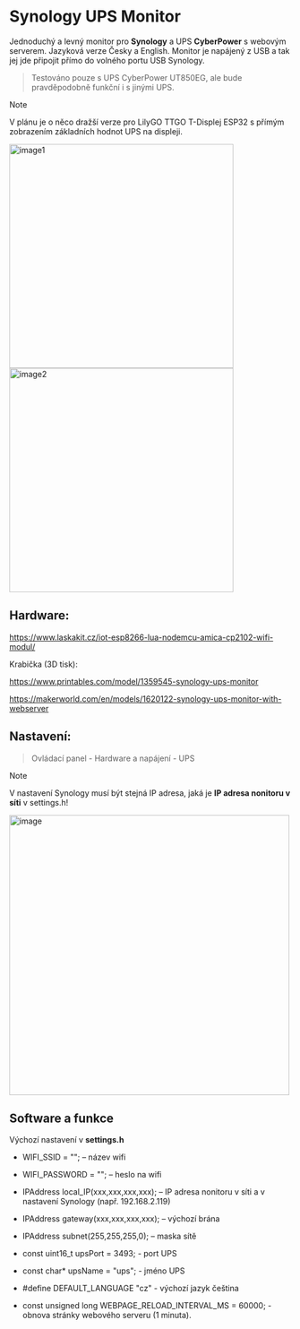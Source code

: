 # **Synology UPS Monitor**
Jednoduchý a levný monitor pro **Synology** a UPS **CyberPower** s webovým serverem. Jazyková verze Česky a English.
Monitor je napájený z USB a tak jej jde připojit přímo do volného portu USB Synology.

>Testováno pouze s UPS CyberPower UT850EG, ale bude pravděpodobně funkční i s jinými UPS.

> [!NOTE]
V plánu je o něco dražší verze pro LilyGO TTGO T-Displej ESP32 s přímým zobrazením základních hodnot UPS na displeji.

<p float="left">
  <img width="400" alt="image1" src="https://github.com/user-attachments/assets/5ea1c44d-da5c-4d18-a8ea-18e1f163d641" />
  <img width="400" alt="image2" src="https://github.com/user-attachments/assets/0f2d1d25-95f7-46e9-961b-ad1a9cba586f" />
</p>

## **Hardware:**
https://www.laskakit.cz/iot-esp8266-lua-nodemcu-amica-cp2102-wifi-modul/

Krabička (3D tisk):

https://www.printables.com/model/1359545-synology-ups-monitor

https://makerworld.com/en/models/1620122-synology-ups-monitor-with-webserver


## **Nastavení:**

>Ovládací panel - Hardware a napájení - UPS

> [!NOTE]
V nastavení Synology musí být stejná IP adresa, jaká je **IP adresa nonitoru v síti** v settings.h!

<img width="500" alt="image" src="https://github.com/user-attachments/assets/977d3a80-e999-47c3-a620-80372b1bf530" />


## **Software a funkce**

Výchozí nastavení v **settings.h**

- WIFI_SSID = ""; – název wifi
- WIFI_PASSWORD = "";  – heslo na wifi

- IPAddress local_IP(xxx,xxx,xxx,xxx); – IP adresa nonitoru v síti a v nastavení Synology (např. 192.168.2.119)
- IPAddress gateway(xxx,xxx,xxx,xxx); – výchozí brána
- IPAddress subnet(255,255,255,0); – maska sítě
 
- const uint16_t upsPort = 3493; - port UPS
- const char* upsName = "ups"; - jméno UPS
 
- #define DEFAULT_LANGUAGE "cz" - výchozí jazyk čeština
 
- const unsigned long WEBPAGE_RELOAD_INTERVAL_MS = 60000; - obnova stránky webového serveru (1 minuta).
